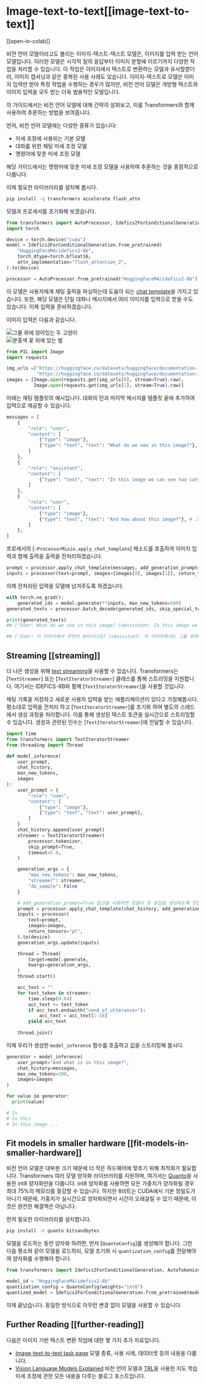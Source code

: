 <!--Copyright 2024 The HuggingFace Team. All rights reserved.

Licensed under the Apache License, Version 2.0 (the "License"); you may not use this file except in compliance with
the License. You may obtain a copy of the License at

http://www.apache.org/licenses/LICENSE-2.0

Unless required by applicable law or agreed to in writing, software distributed under the License is distributed on
an "AS IS" BASIS, WITHOUT WARRANTIES OR CONDITIONS OF ANY KIND, either express or implied. See the License for the
specific language governing permissions and limitations under the License.

⚠️ Note that this file is in Markdown but contain specific syntax for our doc-builder (similar to MDX) that may not be
rendered properly in your Markdown viewer.

-->

# Image-text-to-text[[image-text-to-text]]

[[open-in-colab]]

비전 언어 모델이라고도 불리는 이미지-텍스트-텍스트 모델은, 이미지를 입력 받는 언어 모델입니다. 이러한 모델은 시각적 질의 응답부터 이미지 분할에 이르기까지 다양한 작업을 처리할 수 있습니다. 이 작업은 이미지에서 텍스트로 변환하는 모델과 유사할뿐더러, 이미지 캡셔닝과 같은 중복된 사용 사례도 있습니다. 이미지-텍스트로 모델은 이미지 입력만 받아 특정 작업을 수행하는 경우가 많지만, 비전 언어 모델은 개방형 텍스트와 이미지 입력을 모두 받는 더욱 범용적인 모델입니다.

이 가이드에서는 비전 언어 모델에 대해 간략히 살펴보고, 이를 Transformers와 함께 사용하여 추론하는 방법을 보여줍니다.

먼저, 비전 언어 모델에는 다양한 종류가 있습니다:
- 미세 조정에 사용되는 기본 모델
- 대화를 위한 채팅 미세 조정 모델
- 명령어에 맞춘 미세 조정 모델

해당 가이드에서는 명령어에 맞춘 미세 조정 모델을 사용하여 추론하는 것을 중점적으로 다룹니다.

이제 필요한 라이브러리를 설치해 봅시다.

```bash
pip install -q transformers accelerate flash_attn 
```

모델과 프로세서를 초기화해 보겠습니다. 

```python
from transformers import AutoProcessor, Idefics2ForConditionalGeneration
import torch

device = torch.device("cuda")
model = Idefics2ForConditionalGeneration.from_pretrained(
    "HuggingFaceM4/idefics2-8b",
    torch_dtype=torch.bfloat16,
    attn_implementation="flash_attention_2",
).to(device)

processor = AutoProcessor.from_pretrained("HuggingFaceM4/idefics2-8b")
```

이 모델은 사용자에게 채팅 출력을 파싱하는데 도움이 되는 [chat template](./chat_templating)을 가지고 있습니다. 또한, 해당 모델은 단일 대화나 메시지에서 여러 이미지를 입력으로 받을 수도 있습니다. 이제 입력을 준비하겠습니다.

이미지 입력은 다음과 같습니다.

<div class="flex justify-center">
     <img src="https://huggingface.co/datasets/huggingface/documentation-images/resolve/main/cats.png" alt="그물 위에 앉아있는 두 고양이"/>
</div>

<div class="flex justify-center">
     <img src="https://huggingface.co/datasets/huggingface/documentation-images/resolve/main/bee.jpg" alt="분홍색 꽃 위에 있는 벌"/>
</div>


```python
from PIL import Image
import requests

img_urls =["https://huggingface.co/datasets/huggingface/documentation-images/resolve/main/cats.png",
           "https://huggingface.co/datasets/huggingface/documentation-images/resolve/main/bee.jpg"]
images = [Image.open(requests.get(img_urls[0], stream=True).raw),
          Image.open(requests.get(img_urls[1], stream=True).raw)]
```

아래는 채팅 템플릿의 예시입니다. 대화의 턴과 마지막 메시지를 템플릿 끝에 추가하여 입력으로 제공할 수 있습니다.

```python
messages = [
    {
        "role": "user",
        "content": [
            {"type": "image"},
            {"type": "text", "text": "What do we see in this image?"}, # 이 이미지에서 무엇이 보이시나요?
        ]
    },
    {
        "role": "assistant",
        "content": [
            {"type": "text", "text": "In this image we can see two cats on the nets."}, # 이 이미지에서는 그물 위에 있는 두 마리의 고양이를 볼 수 있습니다. 
        ]
    },
    {
        "role": "user",
        "content": [
            {"type": "image"},
            {"type": "text", "text": "And how about this image?"}, # 그렇다면 이 이미지에선 무엇이 보이시나요?
        ]
    },       
]
```

프로세서의 [`~ProcessorMixin.apply_chat_template`] 메소드를 호출하여 이미지 입력과 함께 출력을 출력을 전처리하겠습니다.

```python
prompt = processor.apply_chat_template(messages, add_generation_prompt=True)
inputs = processor(text=prompt, images=[images[0], images[1]], return_tensors="pt").to(device)
```

이제 전처리된 입력을 모델에 넘겨주도록 하겠습니다.

```python
with torch.no_grad():
    generated_ids = model.generate(**inputs, max_new_tokens=500)
generated_texts = processor.batch_decode(generated_ids, skip_special_tokens=True)

print(generated_texts)
## ['User: What do we see in this image? \nAssistant: In this image we can see two cats on the nets. \nUser: And how about this image? \nAssistant: In this image we can see flowers, plants and insect.']

## ['User: 이 이미지에서 무엇이 보이시나요? \nAssistant: 이 이미지에서는 그물 위에 있는 두 마리의 고양이를 볼 수 있습니다. \nUser: 그렇다면 이 이미지에서는 무엇이 보이시나요? \nAssistant: 이 이미지에서는 꽃, 풀 그리고 곤충을 볼 수 있습니다.']
```

## Streaming [[streaming]]

더 나은 생성을 위해 [text streaming](./generation_strategies#streaming)을 사용할 수 있습니다. Transformers는 [`TextStreamer`] 또는 [`TextIteratorStreamer`] 클래스를 통해 스트리밍을 지원합니다. 여기서는 IDEFICS-8B와 함께 [`TextIteratorStreamer`]을 사용할 것입니다.

채팅 기록을 저장하고 새로운 사용자 입력을 받는 애플리케이션이 있다고 가정해봅시다. 평소대로 입력을 전처리 하고 [`TextIteratorStreamer`]를 초기화 하여 별도의 스레드에서 생성 과정을 처리합니다. 이를 통해 생성된 텍스트 토큰을 실시간으로 스트리밍할 수 있습니다. 생성과 관련된 인수는  [`TextIteratorStreamer`]에 전달할 수 있습니다.


```python
import time
from transformers import TextIteratorStreamer
from threading import Thread

def model_inference(
    user_prompt,
    chat_history,
    max_new_tokens,
    images
):
    user_prompt = {
        "role": "user",
        "content": [
            {"type": "image"},
            {"type": "text", "text": user_prompt},
        ]
    }
    chat_history.append(user_prompt)
    streamer = TextIteratorStreamer(
        processor.tokenizer,
        skip_prompt=True,
        timeout=5.0,
    )

    generation_args = {
        "max_new_tokens": max_new_tokens,
        "streamer": streamer,
        "do_sample": False
    }

    # add_generation_prompt=True 옵션을 사용하면 모델이 봇 응답을 생성하도록 만듭니다.
    prompt = processor.apply_chat_template(chat_history, add_generation_prompt=True)
    inputs = processor(
        text=prompt,
        images=images,
        return_tensors="pt",
    ).to(device)
    generation_args.update(inputs)

    thread = Thread(
        target=model.generate,
        kwargs=generation_args,
    )
    thread.start()

    acc_text = ""
    for text_token in streamer:
        time.sleep(0.04)
        acc_text += text_token
        if acc_text.endswith("<end_of_utterance>"):
            acc_text = acc_text[:-18]
        yield acc_text
    
    thread.join()
```

이제 우리가 생성한 `model_inference` 함수를 호출하고 값을 스트리밍해 봅시다.

```python
generator = model_inference(
    user_prompt="And what is in this image?",
    chat_history=messages,
    max_new_tokens=100,
    images=images
)

for value in generator:
  print(value)

# In
# In this
# In this image ...
```

## Fit models in smaller hardware [[fit-models-in-smaller-hardware]]

비전 언어 모델은 대부분 크기 때문에 더 작은 하드웨어에 맞추기 위해 최적화가 필요합니다. Transformers 여러 모델 양자화 라이브러리를 지원하며, 여기서는 [Quanto](./quantization/quanto#quanto)을 사용한 int8 양자화만을 다룹니다. int8 양자화를 사용하면 모든 가중치가 양자화될 경우 최대 75%의 메모리를 절감할 수 있습니다. 하지만 8비트는 CUDA에서 기본 정밀도가 아니기 때문에, 가중치가 실시간으로 양자화되면서 시간이 오래걸릴 수 있기 때문에, 이것은 완전한 해결책은 아닙니다.

먼저 필요한 라이브러리를 설치합니다.

```bash
pip install -U quanto bitsandbytes
```

모델을 로드하는 동안 양자화 하려면, 먼저 [`QuantoConfig`]를 생성해야 합니다. 그런 다음 평소와 같이 모델을 로드하되, 모델 초기화 시 `quantization_config`를 전달해야여 양자화를 수행해야 합니다.

```python
from transformers import Idefics2ForConditionalGeneration, AutoTokenizer, QuantoConfig

model_id = "HuggingFaceM4/idefics2-8b"
quantization_config = QuantoConfig(weights="int8")
quantized_model = Idefics2ForConditionalGeneration.from_pretrained(model_id, device_map="cuda", quantization_config=quantization_config)
```

이제 끝났습니다. 동일한 방식으로 아무런 변경 없이 모델을 사용할 수 있습니다. 

## Further Reading [[further-reading]]

다음은 이미지 기반 텍스트 변환 작업에 대한 몇 가지 추가 자료입니다.

- [Image-text-to-text task page](https://huggingface.co/tasks/image-text-to-text) 모델 종류, 사용 사례, 데이터셋 등의 내용을 다룹니다.
- [Vision Language Models Explained](https://huggingface.co/blog/vlms) 비전 언어 모델과 [TRL](https://huggingface.co/docs/trl/en/index)을 사용한 지도 학습 미세 조정에 관한 모든 내용을 다루는 블로그 포스트입니다.
